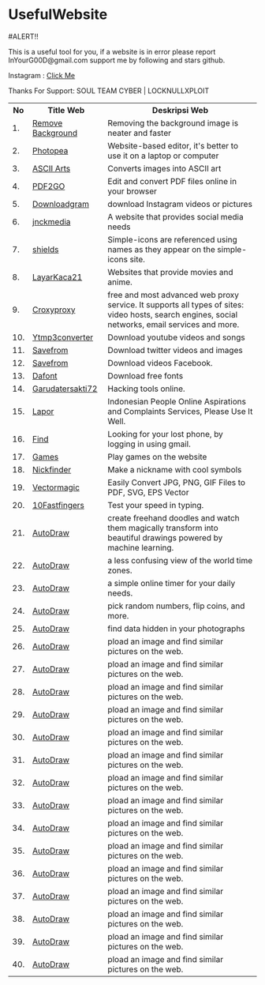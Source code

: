# UsefulWebsite

#ALERT!!
<p>This is a useful tool for you, if a website is in error please report InYourG00D@gmail.com
support me by following and stars github.
</p><p>Instagram : <td><a target="_blank" href="https://www.instagram.com/ragil_iygd77">Click Me</a></td></p>
Thanks For Support: SOUL TEAM CYBER | LOCKNULLXPLOIT

<table width="100%" class="table">
<tr>
<th>No</th>
<th>Title Web </th>
<th>Deskripsi Web</td>
</tr>

<tr>
	<td>1.</td><td><a target="_blank" href="https://www.remove.bg">Remove Background</a></td><td>Removing the background image is neater and faster</td>
	</tr>
	<tr>
		<td>2.</td><td><a target="_blank" href="https://www.photopea.com">Photopea</a></td><td>Website-based editor, it's better to use it on a laptop or computer</td>
		</tr>
		<td>3.</td><td><a target="_blank" href="asciiart.club">ASCII Arts</a></td><td>Converts images into ASCII art</td>
		</tr>
		<tr>
			<td>4.</td><td><a target="_blank" href="https://www.pdf2go.com">PDF2GO</a></td><td>Edit and convert PDF files online in your browser</td>
			</tr>
			<tr>
				<td>5.</td><td><a target="_blank" href="https://downloadgram.com">Downloadgram</a></td><td>download Instagram videos or pictures</td>
				</tr>
				<td>6.</td><td><a target="_blank" href="https://jnckmedia.com">jnckmedia</a></td><td>A website that provides social media needs</td>
				</tr>
				<tr>
					<td>7.</td><td><a target="_blank" href="https://shields.io">shields</a></td><td>Simple-icons are referenced using names as they appear on the simple-icons site.</td>
					</tr>
					<tr>
						<td>8.</td><td><a target="_blank" href="http://149.56.24.226">LayarKaca21</a></td><td>Websites that provide movies and anime.</td>
						</tr>
						<tr>
							<td>9.</td><td><a target="_blank" href="https://www.croxyproxy.com/_id">Croxyproxy</a></td><td>free and most advanced web proxy service. It supports all types of sites: video hosts, search engines, social networks, email services and more.</td>
							</tr>
							<tr>
								<td>10.</td><td><a target="_blank" href="https://ytmp3converter.cc">Ytmp3converter</a></td><td>Download youtube videos and songs</td>
								</tr>
								<tr>
									<td>11.</td><td><a target="_blank" href="https://id.savefrom.net/download-from-twitter">Savefrom</a></td><td>Download twitter videos and images</td>
									</tr>
									<tr>
										<td>12.</td><td><a target="_blank" href="https://id.savefrom.net/9-how-to-download-facebook-video.html">Savefrom</a></td><td>Download videos Facebook.</td>
										</tr>
										<tr>
											<td>13.</td><td><a target="_blank" href="https://www.dafont.com">Dafont</a></td><td>Download free fonts</td>
											</tr>
											<tr>
												<td>14.</td><td><a target="_blank" href="https://tools.garudatersakti72.id/tools">Garudatersakti72</a></td><td>Hacking tools online.</td>
												</tr>
												<tr>
													<td>15.</td><td><a target="_blank" href="https://www.lapor.go.id">Lapor</a></td><td>Indonesian People Online Aspirations and Complaints Services, Please Use It Well.</td>
													</tr>
													<tr>
														<td>16.</td><td><a target="_blank" href="https://www.google.com/android/find">Find</a></td><td>Looking for your lost phone, by logging in using gmail.</td>
														</tr>
														<tr>
															<td>17.</td><td><a target="_blank" href="https://www.games.co.id/permainan/browser">Games</a></td><td>Play games on the website</td>
															</tr>
															<tr>
																<td>18.</td><td><a target="_blank" href="https://nickfinder.com/fancy-text">Nickfinder</a></td><td>Make a nickname with cool symbols</td>
																</tr>
																<tr>
																	<td>19.</td><td><a target="_blank" href="https://id.vectormagic.com">Vectormagic</a></td><td>Easily Convert JPG, PNG, GIF Files to PDF, SVG, EPS Vector</td>
																	</tr>
																	<tr>
																		<td>20.</td><td><a target="_blank" href="https://10fastfingers.com/typing-test">10Fastfingers</a></td><td>Test your speed in typing.</td>
																		</tr>
<tr>
	<td>21.</td><td><a target="_blank" href="https://www.autodraw.com/">AutoDraw</a></td><td>create freehand doodles and watch them magically transform into beautiful drawings powered by machine learning.</td>
																</tr><tr>
	<td>22.</td><td><a target="_blank" href="https://everytimezone.com/">AutoDraw</a></td><td>a less confusing view of the world time zones.</td>
																</tr>
</tr><tr>
	<td>23.</td><td><a target="_blank" href="https://e.ggtimer.com/">AutoDraw</a></td><td>a simple online timer for your daily needs.</td>
																</tr>
</tr><tr>
	<td>24.</td><td><a target="_blank" href="http://www.random.org/">AutoDraw</a></td><td>pick random numbers, flip coins, and more.</td>
																</tr>
</tr><tr>
	<td>25.</td><td><a target="_blank" href="http://exif.regex.info/exif.cgi">AutoDraw</a></td><td>find data hidden in your photographs</td>
																</tr>
</tr><tr>
	<td>26.</td><td><a target="_blank" href="homestyler.com">AutoDraw</a></td><td>pload an image and find similar pictures on the web.</td>
																</tr>
</tr><tr>
	<td>27.</td><td><a target="_blank" href="https://www.labnol.org/reverse/">AutoDraw</a></td><td>pload an image and find similar pictures on the web.</td>
																</tr>
																</tr><tr>
	<td>28.</td><td><a target="_blank" href="https://www.labnol.org/reverse/">AutoDraw</a></td><td>pload an image and find similar pictures on the web.</td>
																</tr>
																</tr><tr>
	<td>29.</td><td><a target="_blank" href="https://www.labnol.org/reverse/">AutoDraw</a></td><td>pload an image and find similar pictures on the web.</td>
																</tr>
																</tr><tr>
	<td>30.</td><td><a target="_blank" href="https://www.labnol.org/reverse/">AutoDraw</a></td><td>pload an image and find similar pictures on the web.</td>
																</tr>
																</tr><tr>
	<td>31.</td><td><a target="_blank" href="https://www.labnol.org/reverse/">AutoDraw</a></td><td>pload an image and find similar pictures on the web.</td>
																</tr>
</tr><tr>
	<td>32.</td><td><a target="_blank" href="https://www.labnol.org/reverse/">AutoDraw</a></td><td>pload an image and find similar pictures on the web.</td>
																</tr>
																</tr><tr>
	<td>33.</td><td><a target="_blank" href="https://www.labnol.org/reverse/">AutoDraw</a></td><td>pload an image and find similar pictures on the web.</td>
																</tr>
																</tr><tr>
	<td>34.</td><td><a target="_blank" href="https://www.labnol.org/reverse/">AutoDraw</a></td><td>pload an image and find similar pictures on the web.</td>
																</tr>
																</tr><tr>
	<td>35.</td><td><a target="_blank" href="https://www.labnol.org/reverse/">AutoDraw</a></td><td>pload an image and find similar pictures on the web.</td>
																</tr>
																</tr><tr>
	<td>36.</td><td><a target="_blank" href="https://www.labnol.org/reverse/">AutoDraw</a></td><td>pload an image and find similar pictures on the web.</td>
																</tr>
</tr><tr>
	<td>37.</td><td><a target="_blank" href="https://www.labnol.org/reverse/">AutoDraw</a></td><td>pload an image and find similar pictures on the web.</td>
																</tr>
</tr><tr>
	<td>38.</td><td><a target="_blank" href="https://www.labnol.org/reverse/">AutoDraw</a></td><td>pload an image and find similar pictures on the web.</td>
																</tr>
																</tr><tr>
	<td>39.</td><td><a target="_blank" href="https://www.labnol.org/reverse/">AutoDraw</a></td><td>pload an image and find similar pictures on the web.</td>
																</tr>
																</tr><tr>
	<td>40.</td><td><a target="_blank" href="https://www.labnol.org/reverse/">AutoDraw</a></td><td>pload an image and find similar pictures on the web.</td>
																</tr>
</table>
